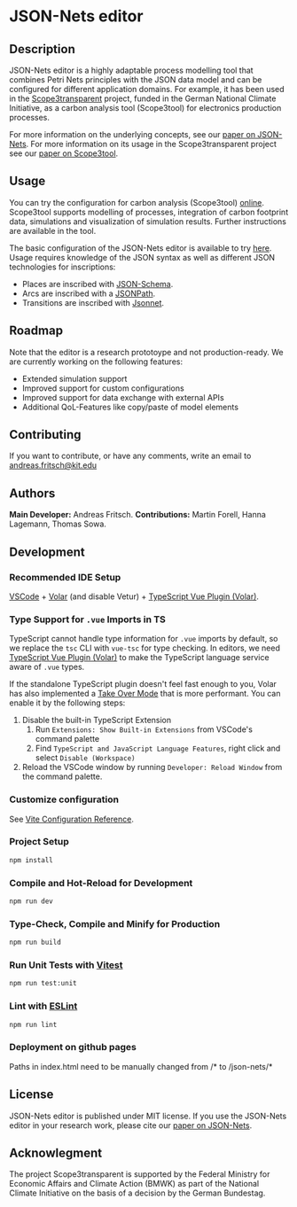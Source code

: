 # JSON-Nets editor

## Description

JSON-Nets editor is a highly adaptable process modelling tool that combines Petri Nets principles with the JSON data model and can be configured for different application domains. For example, it has been used in the [Scope3transparent](https://www.scope3transparent.de) project, funded in the German National Climate Initiative, as a carbon analysis tool (Scope3tool) for electronics production processes.

For more information on the underlying concepts, see our [paper on JSON-Nets](https://link.springer.com/chapter/10.1007/978-3-031-34241-7_3). For more information on its usage in the Scope3transparent project see our [paper on Scope3tool](https://ieeexplore.ieee.org/document/10631250).

## Usage

You can try the configuration for carbon analysis (Scope3tool) [online](https://kit-bis.github.io/json-nets/#/scope3tool). Scope3tool supports modelling of processes, integration of carbon footprint data, simulations and visualization of simulation results. Further instructions are available in the tool.

The basic configuration of the JSON-Nets editor is available to try [here](https://kit-bis.github.io/json-nets/). Usage requires knowledge of the JSON syntax as well as different JSON technologies for inscriptions:
- Places are inscribed with [JSON-Schema](https://json-schema.org/).
- Arcs are inscribed with a [JSONPath](https://github.com/dchester/jsonpath).
- Transitions are inscribed with [Jsonnet](https://jsonnet.org/).

## Roadmap

Note that the editor is a research prototoype and not production-ready. We are currently working on the following features:

- Extended simulation support
- Improved support for custom configurations
- Improved support for data exchange with external APIs
- Additional QoL-Features like copy/paste of model elements

## Contributing

If you want to contribute, or have any comments, write an email to andreas.fritsch@kit.edu

## Authors

**Main Developer:** Andreas Fritsch. **Contributions:** Martin Forell, Hanna Lagemann, Thomas Sowa.

## Development 

### Recommended IDE Setup

[VSCode](https://code.visualstudio.com/) + [Volar](https://marketplace.visualstudio.com/items?itemName=Vue.volar) (and disable Vetur) + [TypeScript Vue Plugin (Volar)](https://marketplace.visualstudio.com/items?itemName=Vue.vscode-typescript-vue-plugin).

### Type Support for `.vue` Imports in TS

TypeScript cannot handle type information for `.vue` imports by default, so we replace the `tsc` CLI with `vue-tsc` for type checking. In editors, we need [TypeScript Vue Plugin (Volar)](https://marketplace.visualstudio.com/items?itemName=Vue.vscode-typescript-vue-plugin) to make the TypeScript language service aware of `.vue` types.

If the standalone TypeScript plugin doesn't feel fast enough to you, Volar has also implemented a [Take Over Mode](https://github.com/johnsoncodehk/volar/discussions/471#discussioncomment-1361669) that is more performant. You can enable it by the following steps:

1. Disable the built-in TypeScript Extension
    1) Run `Extensions: Show Built-in Extensions` from VSCode's command palette
    2) Find `TypeScript and JavaScript Language Features`, right click and select `Disable (Workspace)`
2. Reload the VSCode window by running `Developer: Reload Window` from the command palette.

### Customize configuration

See [Vite Configuration Reference](https://vitejs.dev/config/).

### Project Setup

```sh
npm install
```

### Compile and Hot-Reload for Development

```sh
npm run dev
```

### Type-Check, Compile and Minify for Production

```sh
npm run build
```

### Run Unit Tests with [Vitest](https://vitest.dev/)

```sh
npm run test:unit
```

### Lint with [ESLint](https://eslint.org/)

```sh
npm run lint
```

### Deployment on github pages

Paths in index.html need to be manually changed from /* to /json-nets/*

## License

JSON-Nets editor is published under MIT license. If you use the JSON-Nets editor in your research work, please cite our [paper on JSON-Nets](https://link.springer.com/chapter/10.1007/978-3-031-34241-7_3).

## Acknowlegment

The project Scope3transparent is supported by the Federal Ministry for Economic Affairs and Climate Action (BMWK) as part of the National Climate Initiative on the basis of a decision by the German Bundestag.